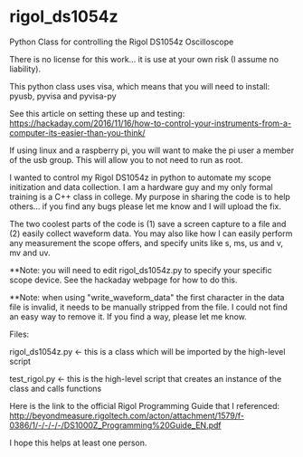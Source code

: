 # rigol_ds1054z
Python Class for controlling the Rigol DS1054z Oscilloscope

There is no license for this work... it is use at your own risk (I assume no liability).

This python class uses visa, which means that you will need to install: pyusb, pyvisa and pyvisa-py

See this article on setting these up and testing:
https://hackaday.com/2016/11/16/how-to-control-your-instruments-from-a-computer-its-easier-than-you-think/

If using linux and a raspberry pi, you will want to make the pi user a member of the usb group. This will allow
you to not need to run as root.

I wanted to control my Rigol DS1054z in python to automate my scope initization and data collection.
I am a hardware guy and my only formal training is a C++ class in college. My purpose in sharing the code
is to help others... if you find any bugs please let me know and I will upload the fix.

The two coolest parts of the code is (1) save a screen capture to a file and (2) easily collect waveform data.
You may also like how I can easily perform any measurement the scope offers, and specify units like s, ms, us and 
v, mv and uv. 

**Note: you will need to edit rigol_ds1054z.py to specify your specific scope device. See the hackaday webpage for how to do this.

**Note: when using "write_waveform_data" the first character in the data file is invalid, it needs to be manually stripped from the file. I could not find an easy way to remove it. If you find a way, please let me know.

Files:

rigol_ds1054z.py <- this is a class which will be imported by the high-level script

test_rigol.py    <- this is the high-level script that creates an instance of the class and calls functions

Here is the link to the official Rigol Programming Guide that I referenced:
http://beyondmeasure.rigoltech.com/acton/attachment/1579/f-0386/1/-/-/-/-/DS1000Z_Programming%20Guide_EN.pdf

I hope this helps at least one person.
